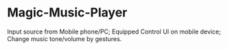 # Magic-Music-Player
Input source from Mobile phone/PC; 
Equipped Control UI on mobile device; 
Change music tone/volume by gestures.
